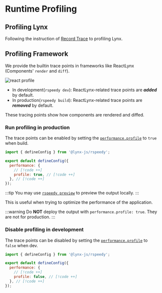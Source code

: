 # Runtime Profiling

## Profiling Lynx

Following the instruction of [Record Trace](/guide/performance/analysis/record-trace.html) to profiling Lynx.

## Profiling Framework

We provide the builtin trace points in frameworks like ReactLynx (Components' `render` and `diff`).

![react profile](https://lf-lynx.tiktok-cdns.com/obj/lynx-artifacts-oss-sg/plugin/static/rspeedy-react-profile.png)

- In development(`rspeedy dev`): ReactLynx-related trace points are _**added**_ by default.
- In production(`rspeedy build`): ReactLynx-related trace points are _**removed**_ by default.

These tracing points show how components are rendered and diffed.

### Run profiling in production

The trace points can be enabled by setting the [`performance.profile`] to `true` when build.

```js
import { defineConfig } from '@lynx-js/rspeedy';

export default defineConfig({
  performance: {
    // [!code ++]
    profile: true, // [!code ++]
  }, // [!code ++]
});
```

:::tip
You may use [`rspeedy preview`](./cli.md#rspeedy-preview) to preview the output locally.
:::

This is useful when trying to optimize the performance of the application.

:::warning
Do **NOT** deploy the output with `performance.profile: true`. They are not for production.
:::

### Disable profiling in development

The trace points can be disabled by setting the [`performance.profile`] to `false` when dev.

```js
import { defineConfig } from '@lynx-js/rspeedy';

export default defineConfig({
  performance: {
    // [!code ++]
    profile: false, // [!code ++]
  }, // [!code ++]
});
```

[`performance.profile`]: /api/rspeedy/rspeedy.performance.profile
